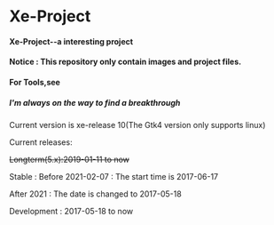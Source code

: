# Xe-Project
#### Xe-Project--a interesting project

#### Notice : This repository only contain images and project files.

#### For Tools,see 

[Xe_Project]: https://github.com/daleclack/Xe-Release



##### I'm always on the way to find a breakthrough

Current version is xe-release 10(The Gtk4 version only supports linux)

Current releases:

~~Longterm(5.x):2019-01-11 to now~~

Stable : Before 2021-02-07 : The start time is 2017-06-17

After 2021 : The date is changed to 2017-05-18

Development : 2017-05-18 to now
